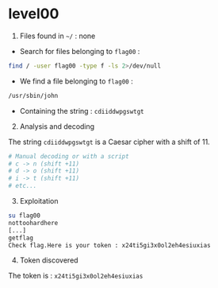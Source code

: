 # level00

1. Files found in `~/` : none

- Search for files belonging to `flag00` :

```bash
find / -user flag00 -type f -ls 2>/dev/null
```

- We find a file belonging to `flag00` :

```bash
/usr/sbin/john
```

- Containing the string : `cdiiddwpgswtgt`

2. Analysis and decoding

The string `cdiiddwpgswtgt` is a Caesar cipher with a shift of 11.

```bash
# Manual decoding or with a script
# c -> n (shift +11)
# d -> o (shift +11)
# i -> t (shift +11)
# etc...
```

3. Exploitation

```bash
su flag00
nottoohardhere
[...]
getflag
Check flag.Here is your token : x24ti5gi3x0ol2eh4esiuxias
```

4. Token discovered

The token is : `x24ti5gi3x0ol2eh4esiuxias`